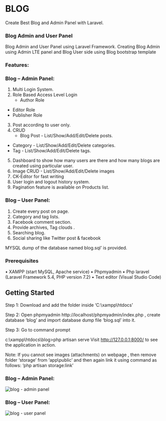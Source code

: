 # BLOG 

Create Best Blog and Admin Panel with Laravel.

### Blog Admin and User Panel 
Blog Admin and User Panel using Laravel Framework. Creating Blog Admin using Admin LTE panel and Blog User side using Blog bootstrap template

### Features:
### Blog – Admin Panel:
1.	Multi Login System.
2.  Role Based Access Level Login 
	- Author Role
  - Editor Role
  - Publisher Role
3.  Post according to user only.
4.  CRUD 
	- Blog Post - List/Show/Add/Edit/Delete posts.
  - Category - List/Show/Add/Edit/Delete categories.
  - Tag  - List/Show/Add/Edit/Delete tags.
5.	Dashboard to show how many users are there and how many blogs are created using particular user.
6.	Image CRUD - List/Show/Add/Edit/Delete images
7.	CK-Editor for fast writing
8.  User login and logout history system.
9.	Pagination feature is available on Products list.

### Blog – User Panel:
1.	Create every post on page.
2.  Category and tag lists. 
3.  Facebook comment section.
4.  Provide archives, Tag clouds .
5.	Searching blog.
6.	Social sharing like Twitter post & facebook

MYSQL dump of the database named blog.sql’ is provided.  

### Prerequisites

•	XAMPP (start MySQL, Apache service)
•	Phpmyadmin 
•	Php laravel (Laravel Framework 5.4, PHP version 7.2)
•	Text editor (Visual Studio Code)

## Getting Started

Step 1: Download and add the folder inside ‘C:\xampp\htdocs’

Step 2: Open phpmyadmin http://localhost/phpmyadmin/index.php , create database ‘blog’ and import database dump file ‘blog.sql’ into it.

Step 3: Go to command prompt

c:\xampp\htdocs\blog>php artisan serve 
Visit http://127.0.0.1:8000/ to see the application in action.

Note: If you cannot see images (attachments) on webpage , then remove folder ‘storage’ from ‘app\public’ and then again link it using command as follows: ‘php artisan storage:link’

### Blog – Admin Panel:
![blog - admin panel](https://user-images.githubusercontent.com/14937374/37958457-e1a7f1b8-31b0-11e8-960b-43438b101d83.png)

### Blog – User Panel:
![blog - user panel](https://user-images.githubusercontent.com/14937374/37958462-e4c598dc-31b0-11e8-9b17-d1756ca3f65d.png)

